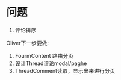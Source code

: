 # 问题

1. 评论排序

Oliver下一步要做:

1. FourmContent 路由分页
2. 设计Thread评论modal/paghe
3. ThreadComment读取，显示出来进行分页
